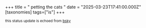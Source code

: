 +++
title = " petting the cats "
date = "2025-03-23T17:41:00.000Z"
[taxonomies]
tags=["is"]
+++

<small>this status update is echoed from [bsky](https://bsky.app/profile/nonmodernist-is.bsky.social/post/3ll3csbri352s)</small>